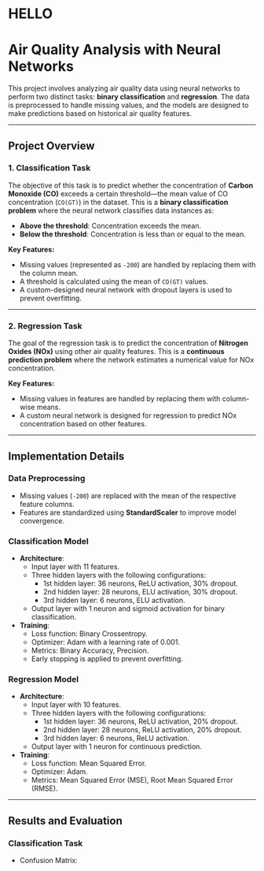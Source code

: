 # HELLO
# Air Quality Analysis with Neural Networks

This project involves analyzing air quality data using neural networks to perform two distinct tasks: **binary classification** and **regression**. The data is preprocessed to handle missing values, and the models are designed to make predictions based on historical air quality features.

---

## Project Overview

### 1. **Classification Task**
The objective of this task is to predict whether the concentration of **Carbon Monoxide (CO)** exceeds a certain threshold—the mean value of CO concentration (`CO(GT)`) in the dataset. This is a **binary classification problem** where the neural network classifies data instances as:
- **Above the threshold**: Concentration exceeds the mean.
- **Below the threshold**: Concentration is less than or equal to the mean.

**Key Features:**
- Missing values (represented as `-200`) are handled by replacing them with the column mean.
- A threshold is calculated using the mean of `CO(GT)` values.
- A custom-designed neural network with dropout layers is used to prevent overfitting.

---

### 2. **Regression Task**
The goal of the regression task is to predict the concentration of **Nitrogen Oxides (NOx)** using other air quality features. This is a **continuous prediction problem** where the network estimates a numerical value for NOx concentration.

**Key Features:**
- Missing values in features are handled by replacing them with column-wise means.
- A custom neural network is designed for regression to predict NOx concentration based on other features.

---

## Implementation Details

### Data Preprocessing
- Missing values (`-200`) are replaced with the mean of the respective feature columns.
- Features are standardized using **StandardScaler** to improve model convergence.

### Classification Model
- **Architecture**:
  - Input layer with 11 features.
  - Three hidden layers with the following configurations:
    - 1st hidden layer: 36 neurons, ReLU activation, 30% dropout.
    - 2nd hidden layer: 28 neurons, ELU activation, 30% dropout.
    - 3rd hidden layer: 6 neurons, ELU activation.
  - Output layer with 1 neuron and sigmoid activation for binary classification.
- **Training**:
  - Loss function: Binary Crossentropy.
  - Optimizer: Adam with a learning rate of 0.001.
  - Metrics: Binary Accuracy, Precision.
  - Early stopping is applied to prevent overfitting.

### Regression Model
- **Architecture**:
  - Input layer with 10 features.
  - Three hidden layers with the following configurations:
    - 1st hidden layer: 36 neurons, ReLU activation, 20% dropout.
    - 2nd hidden layer: 28 neurons, ReLU activation, 20% dropout.
    - 3rd hidden layer: 6 neurons, ReLU activation.
  - Output layer with 1 neuron for continuous prediction.
- **Training**:
  - Loss function: Mean Squared Error.
  - Optimizer: Adam.
  - Metrics: Mean Squared Error (MSE), Root Mean Squared Error (RMSE).

---

## Results and Evaluation

### Classification Task
- Confusion Matrix:


